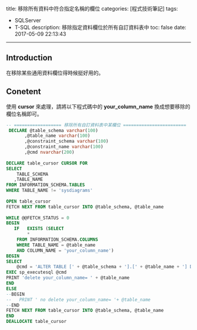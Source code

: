 title: 移除所有資料中符合指定名稱的欄位
categories: [程式技術筆記]
tags:
  - SQLServer
  - T-SQL
description: 移除指定資料欄位於所有自訂資料表中
toc: false
date: 2017-05-09 22:13:43
---

## Introduction
在移除某些通用資料欄位得時候挺好用的。

## Conetent
使用 **cursor** 來處理，請將以下程式碼中的 **your_column_name** 換成想要移除的欄位名稱即可。

``` sql
-- ================== 移除所有自訂資料表中某欄位 ========================
 DECLARE @table_schema varchar(100)
       ,@table_name varchar(100)
       ,@constraint_schema varchar(100)
       ,@constraint_name varchar(100)
       ,@cmd nvarchar(200)
      
DECLARE table_cursor CURSOR FOR
SELECT
    TABLE_SCHEMA
   ,TABLE_NAME
FROM INFORMATION_SCHEMA.TABLES
WHERE TABLE_NAME != 'sysdiagrams'
  
OPEN table_cursor
FETCH NEXT FROM table_cursor INTO @table_schema, @table_name
  
WHILE @@FETCH_STATUS = 0 
BEGIN
   IF   EXISTS (SELECT
        *
    FROM INFORMATION_SCHEMA.COLUMNS
    WHERE TABLE_NAME = @table_name
    AND COLUMN_NAME = 'your_column_name')
BEGIN
SELECT
    @cmd = 'ALTER TABLE [' + @table_schema + '].[' + @table_name + '] DROP COLUMN your_column_name'
EXEC sp_executesql @cmd
PRINT 'delete your_column_name= ' + @table_name
END
ELSE
--BEGIN
--   PRINT ' no delete your_column_name= '+ @table_name 
--END
FETCH NEXT FROM table_cursor INTO @table_schema, @table_name
END
DEALLOCATE table_cursor
```